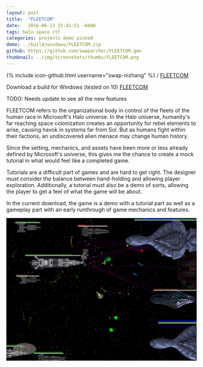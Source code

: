 ```yaml
---
layout: post
title:  "FLEETCOM"
date:   2016-06-13 15:41:51 -0400
tags: halo space rtt
categories: projects demo pinned
demo: ../build/windows/FLEETCOM.zip
github: https://github.com/swaparcher/FLEETCOM.gmx
thumbnail: ../img/screenshots/thumbs/FLEETCOM.png
---
```


{% include icon-github.html username="swap-nizhang" %} /
[FLEETCOM]({{page.github}})

Download a build for Windows (tested on 10)
[FLEETCOM]({{page.demo}})

TODO: Needs update to see all the new features

FLEETCOM refers to the organizational body in control of the fleets of the human race in 
Microsoft's Halo universe. In the Halo universe, humanity's far reaching space colonization creates an
opportunity for rebel elements to arise, causing havok in systems far from Sol. But as humans fight within their factions, an undiscovered alien menace may change human history.

Since the setting, mechanics, and assets have been more or less already defined by Microsoft's universe,
 this gives me the chance to create a mock tutorial in what would feel like a completed game. 

Tutorials are a difficult part of games and are hard to get right. The designer must consider the balance
between hand-holding and allowing player exploration. Additionally, a tutorial must also be a demo of sorts,
 allowing the player to get a feel of what the game will be about.

In the current download, the game is a demo with a tutorial part as well as a gameplay part with an early runthrough of game mechanics and features.

![Screenshot](../img/screenshots/FLEETCOM.png)